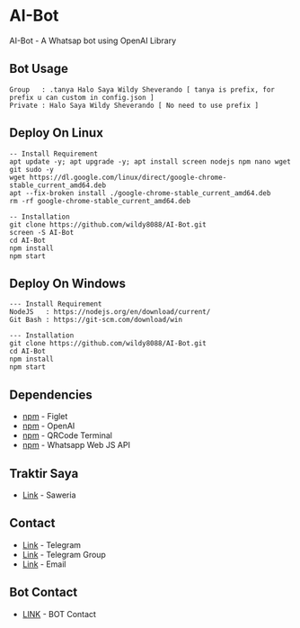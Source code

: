 # AI-Bot
AI-Bot - A Whatsap bot using OpenAI Library

## Bot Usage
```
Group   : .tanya Halo Saya Wildy Sheverando [ tanya is prefix, for prefix u can custom in config.json ]
Private : Halo Saya Wildy Sheverando [ No need to use prefix ]
```

## Deploy On Linux
```
-- Install Requirement
apt update -y; apt upgrade -y; apt install screen nodejs npm nano wget git sudo -y
wget https://dl.google.com/linux/direct/google-chrome-stable_current_amd64.deb
apt --fix-broken install ./google-chrome-stable_current_amd64.deb
rm -rf google-chrome-stable_current_amd64.deb

-- Installation
git clone https://github.com/wildy8088/AI-Bot.git
screen -S AI-Bot
cd AI-Bot
npm install
npm start
```

## Deploy On Windows
```
--- Install Requirement
NodeJS   : https://nodejs.org/en/download/current/
Git Bash : https://git-scm.com/download/win

--- Installation
git clone https://github.com/wildy8088/AI-Bot.git
cd AI-Bot
npm install
npm start
```

## Dependencies
- [npm](https://www.npmjs.com/package/figlet) - Figlet
- [npm](https://www.npmjs.com/package/openai) - OpenAI
- [npm](https://www.npmjs.com/package/qrcode-terminal) - QRCode Terminal
- [npm](https://www.npmjs.com/package/whatsapp-web.js) - Whatsapp Web JS API

## Traktir Saya
- [Link](https://saweria.co/wildy8088) - Saweria

## Contact
- [Link](https://t.me/wildy8088) - Telegram
- [Link](https://t.me/wildy8088_group) - Telegram Group
- [Link](mailto:admin@wildy.my.id) - Email

## Bot Contact
- [LINK](https://wa.me/6289603285828) - BOT Contact
